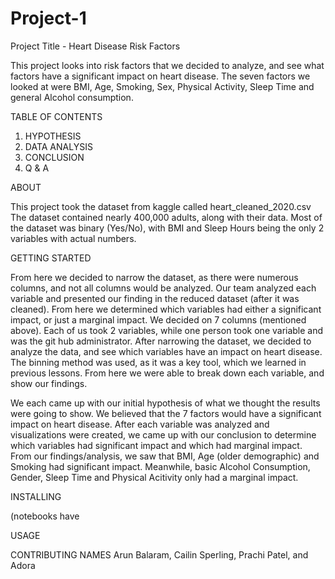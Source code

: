 # Project-1

Project Title - Heart Disease Risk Factors 

This project looks into risk factors that we decided to analyze, and see what factors have a significant impact on heart disease. The seven factors we looked at were BMI, Age, Smoking, Sex, Physical Activity, Sleep Time and general Alcohol consumption.

TABLE OF CONTENTS

1. HYPOTHESIS
2. DATA ANALYSIS
3. CONCLUSION
4. Q & A

ABOUT 

This project took the dataset from kaggle called heart_cleaned_2020.csv
The dataset contained nearly 400,000 adults, along with their data. Most of the dataset was binary (Yes/No), with BMI and Sleep Hours being the only 2 variables with actual numbers. 



GETTING STARTED 

From here we decided to narrow the dataset, as there were numerous columns, and not all columns would be analyzed. Our team analyzed each variable and presented our finding in the reduced dataset (after it was cleaned). From here we determined which variables had either a significant impact, or just a marginal impact. We decided on 7 columns (mentioned above). Each of us took 2 variables, while one person took one variable and was the git hub administrator. After narrowing the dataset, we decided to analyze the data, and see which variables have an impact on heart disease. The binning method was used, as it was a key tool, which we learned in previous lessons. From here we were able to break down each variable, and show our findings. 

We each came up with our initial hypothesis of what we thought the results were going to show. We believed that the 7 factors would have a significant impact on heart disease. After each variable was analyzed and visualizations were created, we came up with our conclusion to determine which variables had significant impact and which had marginal impact. From our findings/analysis, we saw that BMI, Age (older demographic) and Smoking had significant impact. Meanwhile, basic Alcohol Consumption, Gender, Sleep Time and Physical Acitivity only had a marginal impact. 


INSTALLING


(notebooks have 

USAGE








CONTRIBUTING NAMES
Arun Balaram, Cailin Sperling, Prachi Patel, and Adora 
